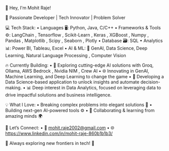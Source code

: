 👋 Hey, I'm Mohit Raje!

🚀 Passionate Developer | Tech Innovator | Problem Solver

💻 Tech Stack:
•	Languages 🖥️: Python, Java, C/C++
•	Frameworks & Tools ⚙️: LangChain , Tensorflow , Scikit-Learn , Keras , XGBoost , Numpy , Pandas , Matplotlib , Scipy , Seaborn , Plotly
•	Database 🗃️: SQL
•	Analytics 📊: Power BI, Tableau, Excel
•	AI & ML: 🧠 GenAI, Data Science, Deep Learning, Natural Language Processing , Computer Vision 

🔥 Currently Building:
•	🤖 Exploring cutting-edge AI solutions with Groq, Ollama, AWS Bedrock , Nvidia NIM , Crew AI
•	🌐 Innovating in GenAI, Machine Learning, and Deep Learning to change the game
•	🧠 Developing a Data Science-based application to unlock insights and automate decision-making.
•	📊 Deep interest in Data Analytics, focused on leveraging data to drive impactful solutions and business intelligence.

💡 What I Love:
•	Breaking complex problems into elegant solutions 🧩
•	Building next-gen AI-powered tools ⚙️
•	💬 Collaborating & learning from amazing minds 🌍

🔗 Let’s Connect:
•	📧 mohit.raje2002@gmail.com
•	🌐 https://www.linkedin.com/in/mohit-raje-860b1b1b3/

🌟 Always exploring new frontiers in tech! 🚀

<!---
Mohit-Raje/Mohit-Raje is a ✨ special ✨ repository because its `README.md` (this file) appears on your GitHub profile.
You can click the Preview link to take a look at your changes.
--->
